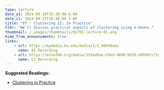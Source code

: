 ```yaml
---
type: lecture
date_a1: 2024-09-26T15:30:00-5:00
date_c1: 2024-09-25T16:40:00-5:00
title: "07 - Clustering II: In Practice"
tldr: "We'll discuss practical aspects of clustering using k-means."
thumbnail: /_images/thumbnails/ds701-lecture-01.png
hide_from_announcments: true
links: 
    - url: https://mymedia.bu.edu/media/t/1_98hk0umu
      name: A1 Recording
    - url: https://echo360.org/media/155ad8ae-e9ed-4800-b826-b09567cf2e68/public
      name: C1 Recording
---
```


**Suggested Readings:**
- [Clustering in Practice](https://tools4ds.github.io/DS701-Course-Notes/07-Clustering-II-in-practice.html)

